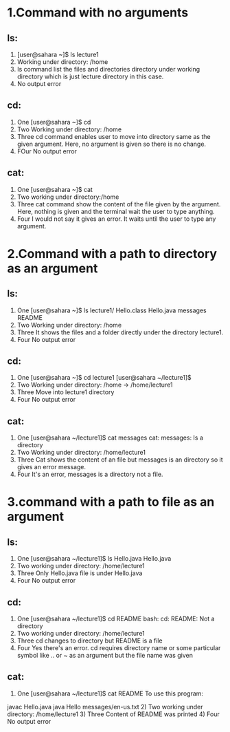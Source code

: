 # 1.Command with no arguments

## ls:

1) [user@sahara ~]$ ls
lecture1
2) Working under directory: /home
3) ls command list the files and directories directory under working directory which is just lecture directory in this case.
4) No output error

## cd:

1) One [user@sahara ~]$ cd
2) Two Working under directory: /home
3) Three cd command enables user to move into directory same as the given argument. Here, no argument is given so there is no change.
4) FOur No output error

## cat:
1) One [user@sahara ~]$ cat
2) Two working under directory:/home
3) Three cat command show the content of the file given by the argument. Here, nothing is given and the terminal wait the user to type anything.
4) Four I would not say it gives an error. It waits until the user to type any argument.


# 2.Command with a path to directory as an argument

## ls:
1) One [user@sahara ~]$ ls lecture1/
Hello.class  Hello.java  messages  README
2) Two Working under directory: /home
3) Three It shows the files and a folder directly under the directory lecture1.
4) Four No output error

## cd:
1) One [user@sahara ~]$ cd lecture1
[user@sahara ~/lecture1]$ 
2) Two Working under directory: /home -> /home/lecture1
3) Three Move into lecture1 directory
4) Four No output error

## cat:
1) One [user@sahara ~/lecture1]$ cat messages
cat: messages: Is a directory
2) Two Working under directory: /home/lecture1
3) Three Cat shows the content of an file but messages is an directory so it gives an error message.
4) Four It's an error, messages is a directory not a file.

# 3.command with a path to file as an argument

## ls:
1) One [user@sahara ~/lecture1]$ ls Hello.java
Hello.java
2) Two working under directory: /home/lecture1
3) Three Only Hello.java file is under Hello.java
4) Four No output error

## cd:
1) One [user@sahara ~/lecture1]$ cd README
bash: cd: README: Not a directory
2) Two working under directory: /home/lecture1
3) Three cd changes to directory but README is a file
4) Four Yes there's an error. cd requires directory name or some particular symbol like .. or ~ as an argument but the file name was given

## cat:
1) One [user@sahara ~/lecture1]$ cat README
To use this program:

javac Hello.java
java Hello messages/en-us.txt
2) Two working under directory: /home/lecture1
3) Three Content of README was printed
4) Four No output error
